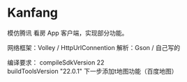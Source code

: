 # Kanfang
模仿腾讯 看房 App 客户端，实现部分功能。


网络框架：Volley /  HttpUrlConnention
解析：Gson /  自己写的

编译要求：
  compileSdkVersion 22    
       buildToolsVersion "22.0.1"
下一步添加t地图功能（百度地图）



